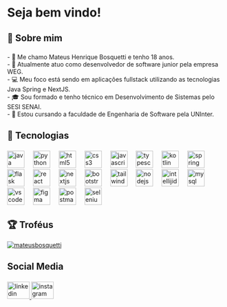 <h1 align="left">Seja bem vindo!</h1>

###

<h2 align="left">📖 Sobre mim</h2>

###

<p align="left">- 👀 Me chamo Mateus Henrique Bosquetti e tenho 18 anos.<br>- 🚀 Atualmente atuo como desenvolvedor de software junior pela empresa WEG.<br>- 💻 Meu foco está sendo em aplicações fullstack utilizando as tecnologias Java Spring e NextJS.<br>- 🎓 Sou formado e tenho técnico em Desenvolvimento de Sistemas pelo SESI SENAI.<br>- 🧱 Estou cursando a faculdade de Engenharia de Software pela UNInter.</p>

###

<h2 align="left">🤖 Tecnologias</h2>

###

<div align="left">
  <img src="https://skillicons.dev/icons?i=java" height="40" alt="java logo"  />
  <img width="12" />
  <img src="https://skillicons.dev/icons?i=py" height="40" alt="python logo"  />
  <img width="12" />
  <img src="https://skillicons.dev/icons?i=html" height="40" alt="html5 logo"  />
  <img width="12" />
  <img src="https://skillicons.dev/icons?i=css" height="40" alt="css3 logo"  />
  <img width="12" />
  <img src="https://skillicons.dev/icons?i=js" height="40" alt="javascript logo"  />
  <img width="12" />
  <img src="https://skillicons.dev/icons?i=ts" height="40" alt="typescript logo"  />
  <img width="12" />
  <img src="https://skillicons.dev/icons?i=kotlin" height="40" alt="kotlin logo"  />
  <img width="12" />
  <img src="https://skillicons.dev/icons?i=spring" height="40" alt="spring logo"  />
  <img width="12" />
  <img src="https://skillicons.dev/icons?i=flask" height="40" alt="flask logo"  />
  <img width="12" />
  <img src="https://skillicons.dev/icons?i=react" height="40" alt="react logo"  />
  <img width="12" />
  <img src="https://skillicons.dev/icons?i=nextjs" height="40" alt="nextjs logo"  />
  <img width="12" />
  <img src="https://skillicons.dev/icons?i=bootstrap" height="40" alt="bootstrap logo"  />
  <img width="12" />
  <img src="https://skillicons.dev/icons?i=tailwind" height="40" alt="tailwindcss logo"  />
  <img width="12" />
  <img src="https://skillicons.dev/icons?i=nodejs" height="40" alt="nodejs logo"  />
  <img width="12" />
  <img src="https://skillicons.dev/icons?i=idea" height="40" alt="intellijidea logo"  />
  <img width="12" />
  <img src="https://skillicons.dev/icons?i=mysql" height="40" alt="mysql logo"  />
  <img width="12" />
  <img src="https://skillicons.dev/icons?i=vscode" height="40" alt="vscode logo"  />
  <img width="12" />
  <img src="https://skillicons.dev/icons?i=figma" height="40" alt="figma logo"  />
  <img width="12" />
  <img src="https://skillicons.dev/icons?i=postman" height="40" alt="postman logo"  />
  <img width="12" />
  <img src="https://skillicons.dev/icons?i=selenium" height="40" alt="selenium logo"  />
</div>

###

<!-- <h2 align="left">📜 Status</h2>

<div align="left">
   
   <img src="https://github-readme-activity-graph.vercel.app/graph?username=mateusbosquetti&radius=16&theme=gruvbox&area=true&order=5" height="300" alt="activity-graph graph"  />
 </div>



###
 -->
<h2 align="left">🏆 Troféus</h2>

<p align="left"> <a href="https://github.com/ryo-ma/github-profile-trophy"><img src="https://github-profile-trophy.vercel.app/?username=mateusbosquetti" alt="mateusbosquetti" /></a> </p>

###

<h2 align="left">Social Media</h2>

###

<div align="left">
  <a href="https://www.linkedin.com/in/mateus-henrique-bosquetti-2a50bb30b/" target="_blank">
    <img src="https://raw.githubusercontent.com/maurodesouza/profile-readme-generator/master/src/assets/icons/social/linkedin/default.svg" width="52" height="40" alt="linkedin logo"  />
  </a>
  <a href="https://www.instagram.com/mateus.bosquetti/" target="_blank">
    <img src="https://raw.githubusercontent.com/maurodesouza/profile-readme-generator/master/src/assets/icons/social/instagram/default.svg" width="52" height="40" alt="instagram logo"  />
  </a>
</div>

###
